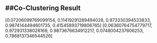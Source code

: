 ##Co-Clustering Result
---

[0.07206099769099154, 0.11419291289494028, 0.973330394533833, 0.9874144494601735, 0.41545893719806765]
[0.06360764754779717, 0.972931338028169, 0.9873676634912217, 0.0748004237606253, 0.7868137346544526]
